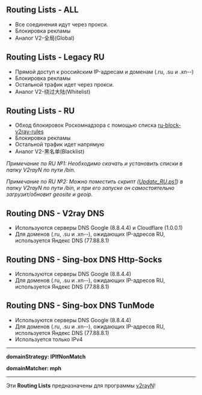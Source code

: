 ## **Routing Lists - ALL**
- Все соединения идут через прокси.
- Блокировка рекламы
- Аналог V2-全局(Global)

## **Routing Lists - Legacy RU**
- Прямой доступ к российским IP-адресам и доменам (.ru, .su и .xn--)
- Блокировка рекламы
- Остальной трафик идет через прокси.
- Аналог V2-绕过大陆(Whitelist)

## **Routing Lists - RU**
- Обход блокировок Роскомнадзора с помощью списка [ru-block-v2ray-rules](https://github.com/Nidelon/ru-block-v2ray-rules)
- Блокировка рекламы
- Остальной трафик идет напрямую
- Аналог V2-黑名单(Blacklist)

*Примечание по RU №1: Необходимо скачать и установить списки в папку V2rayN по пути /bin.*

*Примечание по RU №2: Можно поместить скрипт ([Update_RU.ps1](https://github.com/Ddarkover/V2rayNListRU/blob/main/Update_RU.ps1)) в папку V2rayN по пути /bin, и при его запуске он самостоятельно загрузит/обновит geosite и geoip.*

## **Routing DNS - V2ray DNS**
- Используются серверы DNS Google (8.8.4.4) и Cloudflare (1.0.0.1)
- Для доменов (.ru, .su и .xn--), ожидающих IP-адресов RU, используется Яндекс DNS (77.88.8.1)

## **Routing DNS - Sing-box DNS Http-Socks**
- Используются серверы DNS Google (8.8.4.4)
- Для доменов (.ru, .su и .xn--), ожидающих IP-адресов RU, используется Яндекс DNS (77.88.8.1)

## **Routing DNS - Sing-box DNS TunMode**
- Используются серверы DNS Google (8.8.4.4)
- Для доменов (.ru, .su и .xn--), ожидающих IP-адресов RU, используется Яндекс DNS (77.88.8.1)
- Используется только IPv4
---
**domainStrategy: IPIfNonMatch**

**domainMatcher: mph**

---
Эти **Routing Lists** предназначены для программы [v2rayN](https://github.com/2dust/v2rayN)!
